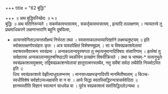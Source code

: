 +++
title = "62 बुद्धिः"

+++
॥ अथ बुद्धिपरिच्छेदः ॥ ५॥  
बुद्धिः ॥ अथ मतिनिरूप्यते । सकर्मकावभासत्वम् , सकर्तृकावभासत्वम् , इत्यादि तल्लक्षणम् । न्यायतत्त्वे तु प्रथमाधिकरणे लक्षणान्तराणि बहूनि दूषयित्वा,  
* अत्यन्तवेगिताऽत्यन्तसौक्ष्म्यं निर्भरता तथा । स्वसत्ताकालभाव्याप्तिर्ज्ञाने लक्ष्मचतुष्टयम् ॥ इति स्वोक्तलक्षणोपसंहारः कृतः । अत्र यावदपेक्षितं विशेषणमूह्यम् । सा च विषयप्रकाशवेलायां स्वाश्रयस्यैवात्मनः स्वयंप्रभा । अन्यकालान्यपुरुषगता तु स्मृत्यनुमानादिविषयः संसारिणाम् । इतरेषां तु सर्वज्ञतया अन्यकालान्यपुरुषनिष्ठाऽपि स्वकीयेन प्रत्यक्षेण विषयीक्रियते । तथा च भाष्यम्-* यत्त्वनुभूतेः स्वयंप्रकाशत्वमुक्तम्; तद्विषयप्रकाशनवेलायां ज्ञातुरात्मनस्तथैव, नतु सर्वेषां सर्वदा तथैवेति नियमोऽस्ति इति ॥  
धियः स्वयंप्रकाशत्वे वेझीत्याधुपलम्भनम् । मानसाध्यक्षभङ्गादिरपि मानमितीष्यताम् ॥ किञ्च- स्वधीविशेषं सर्वज्ञोऽप्यध्यक्षयति वा न वा । आये सिद्धा स्वतस्सिद्धिरन्यत्रासर्ववेदिता ॥  
ज्ञानमस्तीति विज्ञानं स्वात्मानं साधयेन्न वा । पूर्वत्र स्वप्रकाशत्वं सर्वासिद्धिरतोऽन्यथा ॥